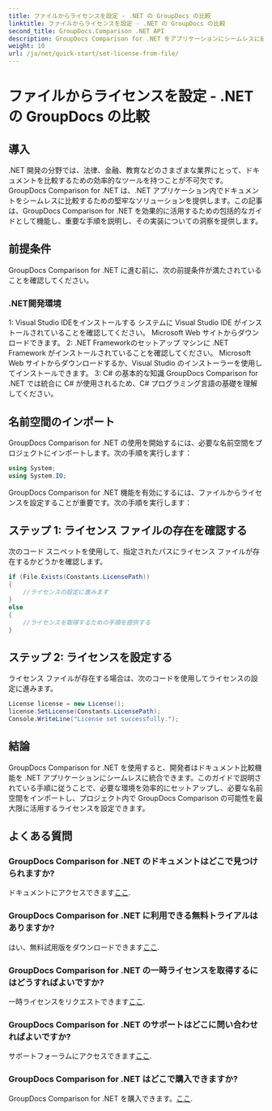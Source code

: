 ```yaml
---
title: ファイルからライセンスを設定 - .NET の GroupDocs の比較
linktitle: ファイルからライセンスを設定 - .NET の GroupDocs の比較
second_title: GroupDocs.Comparison .NET API
description: GroupDocs Comparison for .NET をアプリケーションにシームレスに統合する方法を学びます。ネームスペースをセットアップ、インポートし、ドキュメントを簡単に比較します。
weight: 10
url: /ja/net/quick-start/set-license-from-file/
---
```


# ファイルからライセンスを設定 - .NET の GroupDocs の比較

## 導入
.NET 開発の分野では、法律、金融、教育などのさまざまな業界にとって、ドキュメントを比較するための効率的なツールを持つことが不可欠です。 GroupDocs Comparison for .NET は、.NET アプリケーション内でドキュメントをシームレスに比較するための堅牢なソリューションを提供します。この記事は、GroupDocs Comparison for .NET を効果的に活用するための包括的なガイドとして機能し、重要な手順を説明し、その実装についての洞察を提供します。
## 前提条件
GroupDocs Comparison for .NET に進む前に、次の前提条件が満たされていることを確認してください。
### .NET開発環境
1: Visual Studio IDEをインストールする
システムに Visual Studio IDE がインストールされていることを確認してください。 Microsoft Web サイトからダウンロードできます。
2: .NET Frameworkのセットアップ
マシンに .NET Framework がインストールされていることを確認してください。 Microsoft Web サイトからダウンロードするか、Visual Studio のインストーラーを使用してインストールできます。
3: C# の基本的な知識
GroupDocs Comparison for .NET では統合に C# が使用されるため、C# プログラミング言語の基礎を理解してください。

## 名前空間のインポート
GroupDocs Comparison for .NET の使用を開始するには、必要な名前空間をプロジェクトにインポートします。次の手順を実行します：
```csharp
using System;
using System.IO;
```

GroupDocs Comparison for .NET 機能を有効にするには、ファイルからライセンスを設定することが重要です。次の手順を実行します：
## ステップ 1: ライセンス ファイルの存在を確認する
次のコード スニペットを使用して、指定されたパスにライセンス ファイルが存在するかどうかを確認します。
```csharp
if (File.Exists(Constants.LicensePath))
{
    //ライセンスの設定に進みます
}
else
{
    //ライセンスを取得するための手順を提供する
}
```
## ステップ 2: ライセンスを設定する
ライセンス ファイルが存在する場合は、次のコードを使用してライセンスの設定に進みます。
```csharp
License license = new License();
license.SetLicense(Constants.LicensePath);
Console.WriteLine("License set successfully.");
```

## 結論
GroupDocs Comparison for .NET を使用すると、開発者はドキュメント比較機能を .NET アプリケーションにシームレスに統合できます。このガイドで説明されている手順に従うことで、必要な環境を効率的にセットアップし、必要な名前空間をインポートし、プロジェクト内で GroupDocs Comparison の可能性を最大限に活用するライセンスを設定できます。
## よくある質問
### GroupDocs Comparison for .NET のドキュメントはどこで見つけられますか?
ドキュメントにアクセスできます[ここ](https://tutorials.groupdocs.com/comparison/net/).
### GroupDocs Comparison for .NET に利用できる無料トライアルはありますか?
はい、無料試用版をダウンロードできます[ここ](https://releases.groupdocs.com/).
### GroupDocs Comparison for .NET の一時ライセンスを取得するにはどうすればよいですか?
一時ライセンスをリクエストできます[ここ](https://purchase.groupdocs.com/temporary-license/).
### GroupDocs Comparison for .NET のサポートはどこに問い合わせればよいですか?
サポートフォーラムにアクセスできます[ここ](https://forum.groupdocs.com/c/comparison/12).
### GroupDocs Comparison for .NET はどこで購入できますか?
 GroupDocs Comparison for .NET を購入できます。[ここ](https://purchase.groupdocs.com/buy).